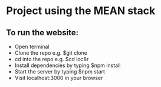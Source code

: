 # Project using the MEAN stack
## To run the website: 
* Open terminal
* Clone the repo e.g. $git clone 
* cd into the repo e.g. $cd loc8r 
* Install dependencies by typing $npm install
* Start the server by typing $npm start
* Visit localhost:3000 in your browser

